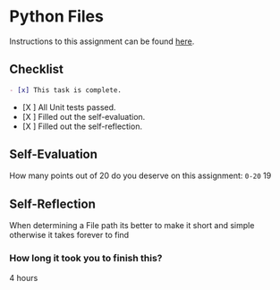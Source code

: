 # Python Files

Instructions to this assignment can be found [here](https://it3038c.github.io/modules/8/python-files).

## Checklist

```md
- [x] This task is complete.
```

- [X ] All Unit tests passed.
- [X ] Filled out the self-evaluation.
- [X ] Filled out the self-reflection.

## Self-Evaluation

How many points out of 20 do you deserve on this assignment: `0-20`
19
## Self-Reflection
<!-- What did you learn that you found interesting -->
When determining a File path its better to make it short and simple otherwise it takes forever to find
### How long it took you to finish this?
4 hours
